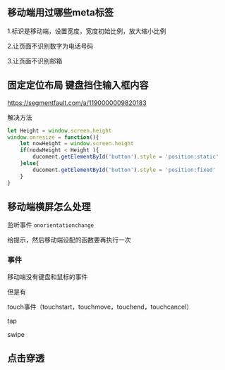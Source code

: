 ## 移动端用过哪些meta标签

1.标识是移动端，设置宽度，宽度初始比例，放大缩小比例

2.让页面不识别数字为电话号码

3.让页面不识别邮箱

## 固定定位布局 键盘挡住输入框内容

https://segmentfault.com/a/1190000009820183

解决方法

```js
let Height = window.screen.height
window.onresize = function(){
	let nowHeight = window.screen.height
	if(nodwHeight < Height ){
		ducoment.getElementById('button').style = 'position:static'
	}else{
		ducoment.getElementById('button').style = 'position:fixed'
	}
}
```

## 移动端横屏怎么处理

监听事件 `onorientationchange`

给提示，然后移动端设配的函数要再执行一次

### 事件

移动端没有键盘和鼠标的事件

但是有

touch事件（touchstart，touchmove，touchend，touchcancel）

tap

swipe

## 点击穿透